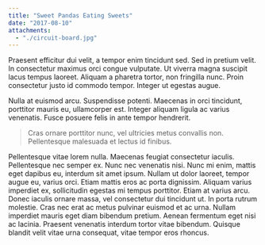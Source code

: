 ```yaml
---
title: "Sweet Pandas Eating Sweets"
date: "2017-08-10"
attachments:
  - "./circuit-board.jpg"
---
```


Praesent efficitur dui velit, a tempor enim tincidunt sed. Sed in pretium velit. In consectetur maximus orci congue vulputate. Ut viverra magna suscipit lacus tempus laoreet. Aliquam a pharetra tortor, non fringilla nunc. Proin consectetur justo id commodo tempor. Integer ut egestas augue.

Nulla at euismod arcu. Suspendisse potenti. Maecenas in orci tincidunt, porttitor mauris eu, ullamcorper est. Integer aliquam ligula ac varius venenatis. Fusce posuere felis in ante tempor hendrerit.

> Cras ornare porttitor nunc, vel ultricies metus convallis non. Pellentesque malesuada et lectus id finibus.

Pellentesque vitae lorem nulla. Maecenas feugiat consectetur iaculis. Pellentesque nec semper ex. Nunc nec venenatis nisi. Nunc mi enim, mattis eget dapibus eu, interdum sit amet ipsum. Nullam ut dolor laoreet, tempor augue eu, varius orci. Etiam mattis eros ac porta dignissim. Aliquam varius imperdiet ex, sollicitudin egestas mi tempus porttitor. Etiam at varius arcu. Donec iaculis ornare massa, vel consectetur dui tincidunt ut. In porta rutrum molestie. Cras nec erat ac metus pulvinar euismod et ac urna. Nullam imperdiet mauris eget diam bibendum pretium. Aenean fermentum eget nisi ac lacinia. Praesent venenatis interdum tortor vitae bibendum. Quisque blandit velit vitae urna consequat, vitae tempor eros rhoncus.
